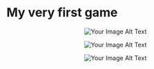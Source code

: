 # My very first game


<p align="center">
  <img src="https://github.com/ShopnilIsCoding/Unity-Games-CSharp/assets/122216988/3370772e-5cef-4c28-ab38-97ad1f2a722a" alt="Your Image Alt Text">
</p>


<p align="center">
  <img src="https://github.com/ShopnilIsCoding/Unity-Games-CSharp/assets/122216988/6fb9edce-2fe3-472e-9729-7b67b477597e" alt="Your Image Alt Text">
</p>


<p align="center">
  <img src="https://github.com/ShopnilIsCoding/Unity-Games-CSharp/assets/122216988/fdd3eb55-2dd8-4ee6-a3ed-a199bd25b0e9" alt="Your Image Alt Text">
</p>


